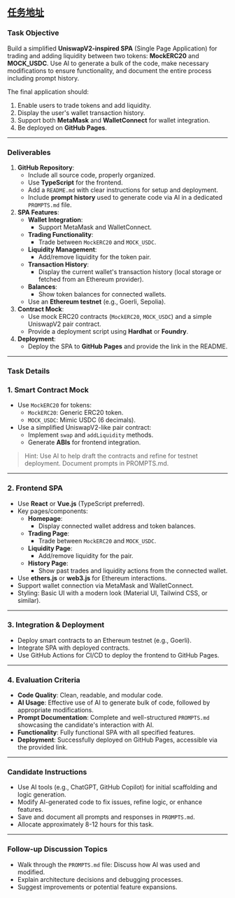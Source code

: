 ## [任务地址](https://cliqueofficial.notion.site/Full-Stack-FE-Engineer-Interview-Task-16de83b9c57f80948685d6a41c680c62)

### Task Objective

Build a simplified **UniswapV2-inspired SPA** (Single Page Application) for trading and adding liquidity between two tokens: **MockERC20** and **MOCK_USDC**. Use AI to generate a bulk of the code, make necessary modifications to ensure functionality, and document the entire process including prompt history.

The final application should:

1. Enable users to trade tokens and add liquidity.
2. Display the user's wallet transaction history.
3. Support both **MetaMask** and **WalletConnect** for wallet integration.
4. Be deployed on **GitHub Pages**.

---

### Deliverables

1. **GitHub Repository**:
    - Include all source code, properly organized.
    - Use **TypeScript** for the frontend.
    - Add a `README.md` with clear instructions for setup and deployment.
    - Include **prompt history** used to generate code via AI in a dedicated `PROMPTS.md` file.
2. **SPA Features**:
    - **Wallet Integration**:
        - Support MetaMask and WalletConnect.
    - **Trading Functionality**:
        - Trade between `MockERC20` and `MOCK_USDC`.
    - **Liquidity Management**:
        - Add/remove liquidity for the token pair.
    - **Transaction History**:
        - Display the current wallet's transaction history (local storage or fetched from an Ethereum provider).
    - **Balances**:
        - Show token balances for connected wallets.
    - Use an **Ethereum testnet** (e.g., Goerli, Sepolia).
3. **Contract Mock**:
    - Use mock ERC20 contracts (`MockERC20`, `MOCK_USDC`) and a simple UniswapV2 pair contract.
    - Provide a deployment script using **Hardhat** or **Foundry**.
4. **Deployment**:
    - Deploy the SPA to **GitHub Pages** and provide the link in the README.

---

### Task Details

### 1. **Smart Contract Mock**

- Use `MockERC20` for tokens:
    - `MockERC20`: Generic ERC20 token.
    - `MOCK_USDC`: Mimic USDC (6 decimals).
- Use a simplified UniswapV2-like pair contract:
    - Implement `swap` and `addLiquidity` methods.
    - Generate **ABIs** for frontend integration.

> Hint: Use AI to help draft the contracts and refine for testnet deployment. Document prompts in PROMPTS.md.
> 

---

### 2. **Frontend SPA**

- Use **React** or **Vue.js** (TypeScript preferred).
- Key pages/components:
    - **Homepage**:
        - Display connected wallet address and token balances.
    - **Trading Page**:
        - Trade between `MockERC20` and `MOCK_USDC`.
    - **Liquidity Page**:
        - Add/remove liquidity for the pair.
    - **History Page**:
        - Show past trades and liquidity actions from the connected wallet.
- Use **ethers.js** or **web3.js** for Ethereum interactions.
- Support wallet connection via MetaMask and WalletConnect.
- Styling: Basic UI with a modern look (Material UI, Tailwind CSS, or similar).

---

### 3. **Integration & Deployment**

- Deploy smart contracts to an Ethereum testnet (e.g., Goerli).
- Integrate SPA with deployed contracts.
- Use GitHub Actions for CI/CD to deploy the frontend to GitHub Pages.

---

### 4. **Evaluation Criteria**

- **Code Quality**: Clean, readable, and modular code.
- **AI Usage**: Effective use of AI to generate bulk of code, followed by appropriate modifications.
- **Prompt Documentation**: Complete and well-structured `PROMPTS.md` showcasing the candidate's interaction with AI.
- **Functionality**: Fully functional SPA with all specified features.
- **Deployment**: Successfully deployed on GitHub Pages, accessible via the provided link.

---

### Candidate Instructions

- Use AI tools (e.g., ChatGPT, GitHub Copilot) for initial scaffolding and logic generation.
- Modify AI-generated code to fix issues, refine logic, or enhance features.
- Save and document all prompts and responses in `PROMPTS.md`.
- Allocate approximately 8-12 hours for this task.

---

### Follow-up Discussion Topics

- Walk through the `PROMPTS.md` file: Discuss how AI was used and modified.
- Explain architecture decisions and debugging processes.
- Suggest improvements or potential feature expansions.